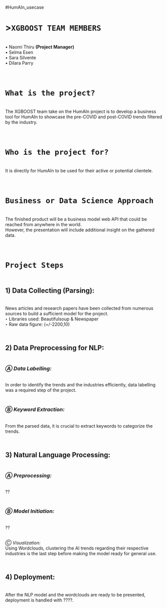  #HumAIn_usecase

# >**`XGBOOST TEAM MEMBERS`**
<br>• Naomi Thiru **(Project Manager)**
<br>• Selma Esen
<br>• Sara Silvente
<br>• Dilara Parry

# <br>``What is the project?``
<br>The XGBOOST team take on the HumAIn project is to develop a business tool for HumAIn to showcase the pre-COVID and post-COVID trends filtered by the industry.

# <br>``Who is the project for?``
<br>It is directly for HumAIn to be used for their active or potential clientele.

# <br>``Business or Data Science Approach``
<br>The finished product will be a business model web API that could be reached from anywhere in the world.
<br>However, the presentation will include additional insight on the gathered data.

# <br> ``Project Steps``
## <br>**1) Data Collecting (Parsing):**
<br>News articles and research papers have been collected from numerous sources to build a sufficient model for the project.
<br>‣ Libraries used: Beautifulsoup & Newspaper
<br>‣ Raw data figure: (+/-2200,10)

## <br>**2) Data Preprocessing for NLP:**
### <br>*Ⓐ Data Labelling:*
<br>In order to identify the trends and the industries efficiently, data labelling was a required step of the project. 

### <br>*Ⓑ Keyword Extraction:*
<br>From the parsed data, it is crucial to extract keywords to categorize the trends.

## <br>**3) Natural Language Processing:**
### <br>*Ⓐ Preprocessing:*
<br>??

### <br>*Ⓑ Model Initiation:*
<br>??

<br>*Ⓒ Visualization:*
<br>Using Wordclouds, clustering the AI trends regarding their respective industries is the last step before making the model ready for general use.

## <br>**4) Deployment:**
<br>After the NLP model and the wordclouds are ready to be presented, deployment is handled with ????.  </div>

